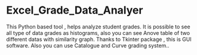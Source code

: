 # Excel_Grade_Data_Analyer
This Python based tool , helps analyze student grades. It is possible to see all type of data grades as histograms, also you can see Anove table of two different datas with similarity graph. Thanks to Tkinter package , this is GUI software.  Also you can use Catalogue and Curve grading system..
